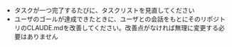 - タスクが一つ完了するたびに、タスクリストを見直してください
- ユーザのゴールが達成できたときに、ユーザとの会話をもとにそのリポジトリのCLAUDE.mdを改善してください。改善点がなければ無理に変更する必要はありません
